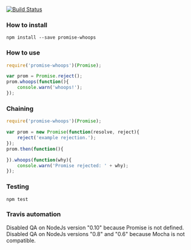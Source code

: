 [![Build Status](https://travis-ci.org/pardoman/promise-whoops.svg?branch=master)](https://travis-ci.org/pardoman/promise-whoops)


### How to install
```
npm install --save promise-whoops
```

### How to use
```javascript
require('promise-whoops')(Promise);

var prom = Promise.reject();
prom.whoops(function(){
    console.warn('whoops!');
});
```

### Chaining
```javascript
require('promise-whoops')(Promise);

var prom = new Promise(function(resolve, reject){
    reject('example rejection.');
});
prom.then(function(){

}).whoops(function(why){
    console.warn('Promise rejected: ' + why);
});
```

### Testing
```
npm test
```

### Travis automation

Disabled QA on NodeJs version "0.10" because Promise is not defined.
Disabled QA on NodeJs versions "0.8" and "0.6" because Mocha is not compatible.
